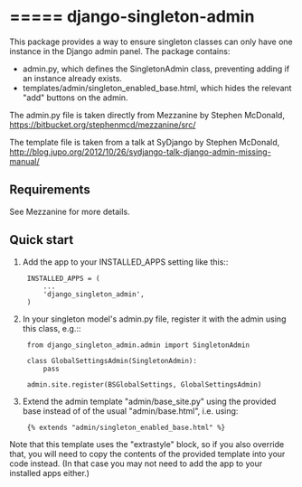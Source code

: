 =====
django-singleton-admin
=====

This package provides a way to ensure singleton classes can only have one instance in the
Django admin panel. The package contains:

* admin.py, which defines the SingletonAdmin class, preventing adding if an instance already exists.
* templates/admin/singleton_enabled_base.html, which hides the relevant "add" buttons on the admin.

The admin.py file is taken directly from Mezzanine by Stephen McDonald,
https://bitbucket.org/stephenmcd/mezzanine/src/

The template file is taken from a talk at SyDjango by Stephen McDonald,
http://blog.jupo.org/2012/10/26/sydjango-talk-django-admin-missing-manual/ 


Requirements
--------------

See Mezzanine for more details.


Quick start
-----------

1. Add the app to your INSTALLED_APPS setting like this::

        INSTALLED_APPS = (
            ...
            'django_singleton_admin',
        )

2. In your singleton model's admin.py file, register it with the admin using this class, e.g.::

		from django_singleton_admin.admin import SingletonAdmin

        class GlobalSettingsAdmin(SingletonAdmin):
            pass

        admin.site.register(BSGlobalSettings, GlobalSettingsAdmin)


3. Extend the admin template "admin/base_site.py" using the provided base instead of
   of the usual "admin/base.html", i.e. using:

        {% extends "admin/singleton_enabled_base.html" %}

Note that this template uses the "extrastyle" block, so if you also override that, you
will need to copy the contents of the provided template into your code instead.
(In that case you may not need to add the app to your installed apps either.)

